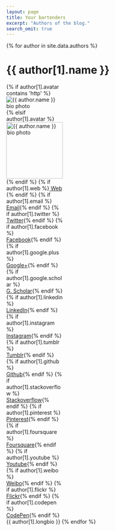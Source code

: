 ```yaml
---
layout: page
title: Your bartenders
excerpt: "Authors of the blog."
search_omit: true
---
```



{% for author in site.data.authors %}
<h1 id="{{ author[0] }}">{{ author[1].name }}</h1>

<footer class="entry-meta" style="width:150px">
    {% if author[1].avatar contains 'http' %}
    	<img src="{{ author[1].avatar }}" class="bio-photo" alt="{{ author.name }} bio photo"></a>
    {% elsif author[1].avatar %}
        <img src="{{ site.url }}/images/{{ author[1].avatar }}" class="bio-photo" alt="{{ author.name }} bio photo" width="150px" ></a>
    {% endif %}
    <span class="author vcard"><span class="fn">
	{% if author[1].web %}<a href="{{ author[1].web }}" class="author-social" target="_blank"><i class="fa fa-fw fa-internet-explorer"></i> Web</a><br />{% endif %}	
	{% if author[1].email %}<a href="mailto:{{ author[1].email }}" class="author-social" target="_blank"><i class="fa fa-fw fa-envelope-square"></i> Email</a>{% endif %}
	{% if author[1].twitter %}<br><a href="http://twitter.com/{{ author[1].twitter }}" class="author-social" target="_blank"><i class="fa fa-fw fa-twitter-square"></i> Twitter</a>{% endif %}
    {% if author[1].facebook %}<br><a href="http://facebook.com/{{ author[1].facebook }}" class="author-social" target="_blank"><i class="fa fa-fw fa-facebook-square"></i> Facebook</a>{% endif %}
    {% if author[1].google.plus %}<br><a href="http://plus.google.com/+{{ author[1].google.plus }}" class="author-social" target="_blank"><i class="fa fa-fw fa-google-plus-square"></i> Google+</a>{% endif %}
	{% if author[1].google.scholar %}<br><a href="https://scholar.google.com/citations?user={{ author[1].google.scholar }}" class="author-social" target="_blank"><i class="ai ai-fw ai-google-scholar-square"></i> G. Scholar</a>{% endif %}
	{% if author[1].linkedin %}<br><a href="http://linkedin.com/in/{{ author[1].linkedin }}" class="author-social" target="_blank"><i class="fa fa-fw fa-linkedin-square"></i> LinkedIn</a>{% endif %}
    {% if author[1].instagram %}<br><a href="http://instagram.com/{{ author[1].instagram }}" class="author-social" target="_blank"><i class="fa fa-fw fa-instagram"></i> Instagram</a>{% endif %}
    {% if author[1].tumblr %}<br><a href="http://{{ author[1].tumblr }}.tumblr.com" class="author-social" target="_blank"><i class="fa fa-fw fa-tumblr-square"></i> Tumblr</a>{% endif %}
    {% if author[1].github %}<br><a href="http://github.com/{{ author[1].github }}" class="author-social" target="_blank"><i class="fa fa-fw fa-github"></i> Github</a>{% endif %}
    {% if author[1].stackoverflow %}<br><a href="http://stackoverflow.com/users/{{ author[1].stackoverflow }}" class="author-social" target="_blank"><i class="fa fa-fw fa-stack-overflow"></i> Stackoverflow</a>{% endif %}
    {% if author[1].pinterest %}<br><a href="http://www.pinterest.com/{{ author[1].pinterest }}" class="author-social" target="_blank"><i class="fa fa-fw fa-pinterest"></i> Pinterest</a>{% endif %}
    {% if author[1].foursquare %}<br><a href="http://foursquare.com/{{ author[1].foursquare }}" class="author-social" target="_blank"><i class="fa fa-fw fa-foursquare"></i> Foursquare</a>{% endif %}
    {% if author[1].youtube %}<br><a href="https://youtube.com/user/{{ author[1].youtube }}" class="author-social" target="_blank"><i class="fa fa-fw fa-youtube-square"></i> Youtube</a>{% endif %}
    {% if author[1].weibo %}<br><a href="http://www.weibo.com/{{ author[1].weibo }}" class="author-social" target="_blank"><i class="fa fa-fw fa-weibo"></i> Weibo</a>{% endif %}
    {% if author[1].flickr %}<br><a href="http://www.flickr.com/{{ author[1].flickr }}" class="author-social" target="_blank"><i class="fa fa-fw fa-flickr"></i> Flickr</a>{% endif %}
    {% if author[1].codepen %}<br><a href="http://codepen.io/{{ author[1].codepen }}" class="author-social" target="_blank"><i class="fa fa-fw fa-codepen"></i> CodePen</a>{% endif %}
    </span></span>
</footer>
{{ author[1].longbio }}
{% endfor %}

